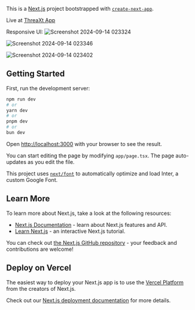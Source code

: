 This is a [Next.js](https://nextjs.org/) project bootstrapped with [`create-next-app`](https://github.com/vercel/next.js/tree/canary/packages/create-next-app).

Live at [ThreaXt App](https://threaxt-app.vercel.app/)

Responsive UI:
![Screenshot 2024-09-14 023324](https://github.com/user-attachments/assets/d8ccc869-d02b-485f-b6da-4bdc0012d34a)

![Screenshot 2024-09-14 023346](https://github.com/user-attachments/assets/78f0fc97-72e6-41db-a198-923143bdb4e1)

![Screenshot 2024-09-14 023402](https://github.com/user-attachments/assets/9ca14960-5d59-4bea-a812-68ac054ebf14)

## Getting Started

First, run the development server:

```bash
npm run dev
# or
yarn dev
# or
pnpm dev
# or
bun dev
```

Open [http://localhost:3000](http://localhost:3000) with your browser to see the result.

You can start editing the page by modifying `app/page.tsx`. The page auto-updates as you edit the file.

This project uses [`next/font`](https://nextjs.org/docs/basic-features/font-optimization) to automatically optimize and load Inter, a custom Google Font.

## Learn More

To learn more about Next.js, take a look at the following resources:

- [Next.js Documentation](https://nextjs.org/docs) - learn about Next.js features and API.
- [Learn Next.js](https://nextjs.org/learn) - an interactive Next.js tutorial.

You can check out [the Next.js GitHub repository](https://github.com/vercel/next.js/) - your feedback and contributions are welcome!

## Deploy on Vercel

The easiest way to deploy your Next.js app is to use the [Vercel Platform](https://vercel.com/new?utm_medium=default-template&filter=next.js&utm_source=create-next-app&utm_campaign=create-next-app-readme) from the creators of Next.js.

Check out our [Next.js deployment documentation](https://nextjs.org/docs/deployment) for more details.
